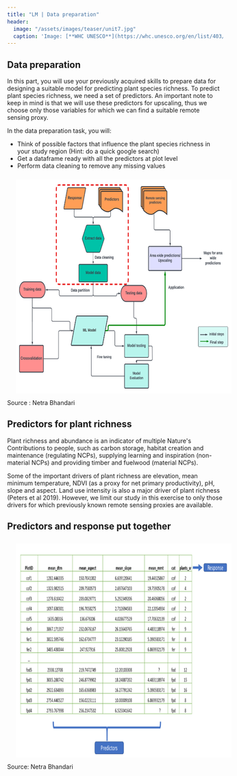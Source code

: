 ```yaml
---
title: "LM | Data preparation"
header:
  image: "/assets/images/teaser/unit7.jpg"
  caption: 'Image: [**WHC UNESCO**](https://whc.unesco.org/en/list/403/)'
---
```


## Data preparation 

In this part, you will use your previously acquired skills to prepare data for designing a suitable model for predicting plant species richness.
To predict plant species richness, we need a set of predictors. An important note to keep in mind is that we will use these predictors for upscaling, thus we choose only those variables for which we can find a suitable remote sensing proxy. 

In the data preparation task, you will:

* Think of possible factors that influence the plant species richness in your study region (Hint: do a quick google search)
* Get a dataframe ready with all the predictors at plot level
* Perform data cleaning to remove any missing values


<img src="data_prep.png" width="1500" height="500" align="centre" vspace="10" hspace="20">
Source : Netra Bhandari


## Predictors for plant richness
Plant richness and abundance is an indicator of multiple Nature's Contributions to people, such as carbon storage, habitat creation and maintenance (regulating NCPs), supplying learning and inspiration (non-material NCPs) and providing timber and fuelwood (material NCPs).

Some of the important drivers of plant richness are elevation, mean minimum temperature, NDVI (as a proxy for net primary productivity), pH, slope and aspect. Land use intensity is also a major driver of plant richness (Peters et al 2019). However, we limit our study in this exercise to only those drivers for which previously known remote sensing proxies are available.

## Predictors and response put together

<img src="pred_response.png" width="1500" height="500" align="centre" vspace="10" hspace="20">
Source: Netra Bhandari